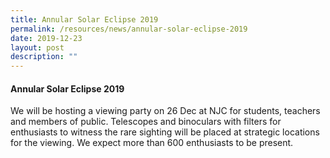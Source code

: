 ```yaml
---
title: Annular Solar Eclipse 2019
permalink: /resources/news/annular-solar-eclipse-2019
date: 2019-12-23
layout: post
description: ""
---
```

#### Annular Solar Eclipse 2019

We will be hosting a viewing party on 26 Dec at NJC for students, teachers and members of public. Telescopes and binoculars with filters for enthusiasts to witness the rare sighting will be placed at strategic locations for the viewing. We expect more than 600 enthusiasts to be present.